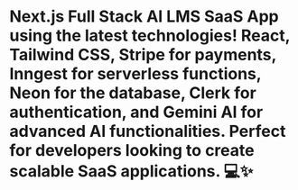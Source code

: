 # Next.js Full Stack AI LMS SaaS App using the latest technologies! React, Tailwind CSS, Stripe for payments, Inngest for serverless functions, Neon for the database, Clerk for authentication, and Gemini AI for advanced AI functionalities. Perfect for developers looking to create scalable SaaS applications. 💻✨
